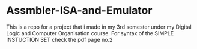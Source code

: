 # Assmbler-ISA-and-Emulator

This is a repo for a project that i made in my 3rd semester under my Digital Logic and Computer Organisation course.
For syntax of the SIMPLE INSTUCTION SET check the pdf page no.2 
